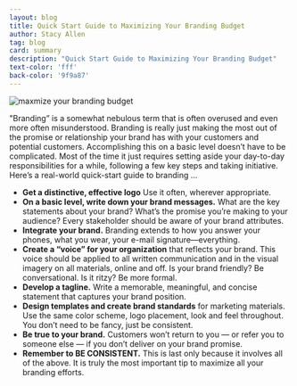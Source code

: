 ```yaml
---
layout: blog
title: Quick Start Guide to Maximizing Your Branding Budget
author: Stacy Allen
tag: blog
card: summary
description: "Quick Start Guide to Maximizing Your Branding Budget"
text-color: 'fff'
back-color: '9f9a87'
---
```

![maxmize your branding budget](/img/blog/Quick-Start-Guide-to-Maximizing-Your-Branding-Budget.jpg)

"Branding” is a somewhat nebulous term that is often overused and even more often misunderstood. Branding is really just making the most out of the promise or relationship your brand has with your customers and potential customers. Accomplishing this on a basic level doesn’t have to be complicated. Most of the time it just requires setting aside your day-to-day responsibilities for a while, following a few key steps and taking initiative. Here’s a real-world quick-start guide to branding ...

- **Get a distinctive, effective logo** Use it often, wherever appropriate.
- **On a basic level, write down your brand messages.**  What are the key statements about your brand? What’s the promise you’re making to your audience? Every stakeholder should be aware of your brand attributes.
- **Integrate your brand.**  Branding extends to how you answer your phones, what you wear, your e-mail signature—everything.
- **Create a “voice” for your organization** that reflects your brand. This voice should be applied to all written communication and in the visual imagery on all materials, online and off. Is your brand friendly? Be conversational. Is it ritzy? Be more formal.
- **Develop a tagline.**  Write a memorable, meaningful, and concise statement that captures your brand position.
- **Design templates and create brand standards** for marketing materials. Use the same color scheme, logo placement, look and feel throughout. You don’t need to be fancy, just be consistent.
- **Be true to your brand.** Customers won’t return to you — or refer you to someone else — if you don’t deliver on your brand promise.  
- **Remember to BE CONSISTENT.** This is last only because it involves all of the above. It is truly the most important tip to maximize all your branding efforts.
